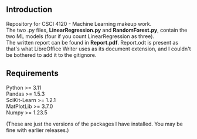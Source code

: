 ## Introduction
Repository for CSCI 4120 - Machine Learning makeup work.\
The two .py files, **LinearRegression.py** and **RandomForest.py**, contain the two ML models (four if you count 
LinearRegression as three).\
The written report can be found in **Report.pdf**. Report.odt is present as that's what LibreOffice Writer uses as its 
document extension, and I couldn't be bothered to add it to the gitignore.


## Requirements
Python          >=  3.11\
Pandas          >=  1.5.3\
SciKit-Learn    >=  1.2.1\
MatPlotLib      >=  3.7.0\
Numpy           >=  1.23.5

(These are just the versions of the packages I have installed. You may be fine with earlier releases.)
